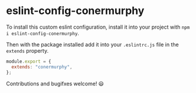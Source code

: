 # eslint-config-conermurphy

To install this custom eslint configuration, install it into your project with `npm i eslint-config-conermurphy`.

Then with the package installed add it into your `.eslintrc.js` file in the `extends` property.

```js
module.export = {
  extends: "conermurphy",
};
```

Contributions and bugifxes welcome! 😃
